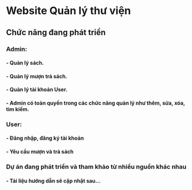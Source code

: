 # Website Quản lý thư viện
## Chức năng đang phát triển
### Admin: 
#### - Quản lý sách.
#### - Quản lý mượn trả sách.
#### - Quản lý tài khoản User.
#### - Admin có toàn quyền trong các chức năng quản lý như thêm, sửa, xóa, tìm kiếm.
### User:
#### - Đăng nhập, đăng ký tài khoản
#### - Yêu cầu mượn và trả sách
### Dự án đang phát triển và tham khảo từ nhiều nguồn khác nhau
#### - Tài liệu hướng dẫn sẽ cập nhật sau...
